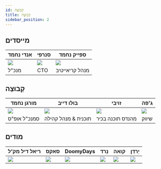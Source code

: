 ```yaml
---
id: קְבוּצָה
title: קְבוּצָה
sidebar_position: 2
---
```


## מייסדים

| אנדי נחמד               | סנרפי                | ספייק נחמד               |
| ----------------------- | -------------------- | ------------------------ |
| ![](/img/NiftyAndy.png) | ![](/img/snarfy.png) | ![](/img/NiftySpike.png) |
| מנכ"ל                   | CTO                  | מנהל קריאייטיב           |

## קְבוּצָה

| מורגן נחמד                | בולו דייב           | זויבי               | ג'פה                |
| ------------------------- | ------------------- | ------------------- | ------------------- |
| ![](/img/NiftyMorgan.png) | ![](/img/bolo.png)  | ![](/img/zoiby.png) | ![](/img/jeppe.png) |
| סמנכ"ל אופ"ס              | תוכנית & מנהל קהילה | מהנדס תוכנה בכיר    | שיווק               |

## מודים

| ריאל דיל מק'ל          | סאקס               | DoomyDays           | נֵרד               | קואה              | יַרדֵן               |
| ---------------------- | ------------------ | ------------------- | ------------------ | ----------------- | -------------------- |
| ![](/img/realdeal.png) | ![](/img/sacx.png) | ![](/img/doomy.png) | ![](/img/nard.png) | ![](/img/koa.png) | ![](/img/jordan.png) |
